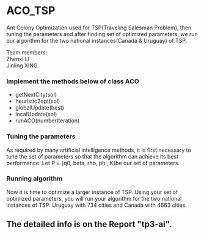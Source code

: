 # ACO_TSP
Ant Colony Optimization used for TSP(Traveling Salesman Problem), then tuning the parameters and after finding set of optimized parameters, we run our algorithm for the two national instances(Canada &amp; Uruguay) of TSP.

Team members:<br>
Zhenxi LI<br>
Jinling XING

### Implement the methods below of class ACO
- getNextCity(sol)
- heuristic2opt(sol)
- globalUpdate(best)
- localUpdate(sol)
- runACO(numberIteration)
### Tuning the parameters
As required by many artificial intelligence methods, it is first necessary to tune the set of parameters so that the algorithm can achieve its best performance. Let P = {q0, beta, rho, phi, K}be our set of parameters.
### Running algorithm
Now it is time to optimize a larger instance of TSP. Using your set of optimized parameters, you will run your algorithm for the two national instances of TSP: Uruguay with 734 cities and Canada with 4663 cities.
## The detailed info is on the Report "tp3-ai".
